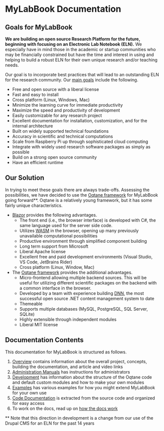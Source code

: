 # MyLabBook Documentation

## Goals for MyLabBook

**We are building an open source Research Platform for the future, beginning with focusing on an Electronic Lab Notebook (ELN).** We especially have in mind 
those in the academic or startup communities who may be financially constrained but have the time and interest in using and helping to build a robust ELN 
for their own unique research and/or teaching needs.  

Our goal is to incorporate best practices that will lead to an outstanding ELN for the research community. Our [main goals](./overview/goals/index.md) include the following. 

* Free and open source with a liberal license
* Fast and easy to install
* Cross platform (Linux, Windows, Mac)
* Minimize the learning curve for immediate productivity 
* Maximize the speed and productivity of development 
* Easily customizable for any research project
* Excellent documentation for installation, customization, and for the internal architecture  
* Built on widely supported technical foundations 
* Accuracy in scientific and technical computations 
* Scale from Raspberry Pi up through sophisticated cloud computing
* Integrate with widely used research software packages as simply as possible 
* Build on a strong open source community
* Have an efficient runtime 

## Our Solution

In trying to meet these goals there are always trade-offs. Assessing the possibilities, we have decided to use the [Oqtane framework](https://oqtane.org) 
for MyLabBook going forward**. Oqtane is a relatively young framework, but it has some fairly unique characteristics. 

* [Blazor](https://dotnet.microsoft.com/en-us/apps/aspnet/web-apps/blazor) provides the following advantages. 
  * The front end (i.e., the browser interface) is developed with C#, the same language used for the server side code.
  * Utilizes [WASM](https://webassembly.org/) in the browser, opening up many previously unavailable computational possibilities
  * Productive environment through simplified component building 
  * Long term support from Microsoft
  * Liberal Apache license
  * Excellent free and paid development environments (Visual Studio, VS Code, JetBrains Rider)
  * Cross platform (Linux, Window, Mac)
* The [Oqtane framework](https://oqtane.org) provides the additional advantages.
  * Micro-frontend allowing multiple backend sources. This will be useful for utilizing different scientific packages on the backend 
    with a common interface in the browser.
  * Developed by a team with experience building [DNN](https://www.dnnsoftware.com/), the most successful open source .NET content management system to date
  * Themeable
  * Supports multiple databases (MySQL, PostgreSQL, SQL Server, SQLite)
  * Highly extensible through independent modules
  * Liberal MIT license

## Documentation Contents

This documentation for MyLabBook is structured as follows.

1. [Overview](./overview/index.md) contains information about the overall project, concepts, building the documentation, and article and video links
1. [Administration Manuals](./admin/index.md) has instructions for administrators
1. [Development](./development/index.md) has information about the structure of the Oqtane code and default custom modules and how to make your own modules  
1. [Examples](./examples/index.md) has various examples for how you might extend MyLabBook for your own use
1. [Code Documentation](./api/index.md) is extracted from the source code and organized for easy access 
1. To work on the docs, read up on [how the docs work](./overview/documentation/index.md)

** Note that this direction in development is a change from our use of the Drupal CMS for an ELN for the past 14 years

